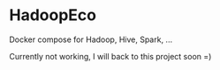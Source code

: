 # HadoopEco
Docker compose for Hadoop, Hive, Spark, ...

Currently not working, I will back to this project soon =)
